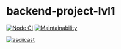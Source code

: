# backend-project-lvl1

[![Node CI](https://github.com/NLIDie/backend-project-lvl1/workflows/Node%20CI/badge.svg)](https://github.com/NLIDie/backend-project-lvl1/actions)
[![Maintainability](https://api.codeclimate.com/v1/badges/a99a88d28ad37a79dbf6/maintainability)](https://codeclimate.com/github/NLIDie/backend-project-lvl1)

[![asciicast](https://asciinema.org/a/wQFIQkDOS663NgYckTLLAHYT3.svg)](https://asciinema.org/a/wQFIQkDOS663NgYckTLLAHYT3)